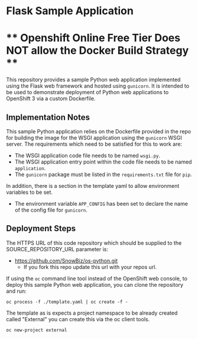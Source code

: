 # Flask Sample Application
# ** Openshift Online Free Tier Does NOT allow the Docker Build Strategy **

This repository provides a sample Python web application implemented using the Flask web framework and hosted using ``gunicorn``. It is intended to be used to demonstrate deployment of Python web applications to OpenShift 3 via a custom Dockerfile. 

## Implementation Notes

This sample Python application relies on the Dockerfile provided in the repo for building the image for the WSGI application using the ``gunicorn`` WSGI server. The requirements which need to be satisfied for this to work are:

* The WSGI application code file needs to be named ``wsgi.py``.
* The WSGI application entry point within the code file needs to be named ``application``.
* The ``gunicorn`` package must be listed in the ``requirements.txt`` file for ``pip``.

In addition, there is a section in the template yaml to allow environment variables to be set.

* The environment variable ``APP_CONFIG`` has been set to declare the name of the config file for ``gunicorn``.

## Deployment Steps

The HTTPS URL of this code repository which should be supplied to the SOURCE_REPOSITORY_URL parameter is:

* https://github.com/SnowBiz/os-python.git
    * If you fork this repo update this url with your repos url.

If using the ``oc`` command line tool instead of the OpenShift web console, to deploy this sample Python web application, you can clone the repository and run:

```
oc process -f ./template.yaml | oc create -f -
```

The template as is expects a project namespace to be already created called "External" you can create this via the oc client tools.
```
oc new-project external
```
